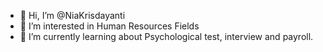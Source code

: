 - 👋 Hi, I’m @NiaKrisdayanti
- 👀 I’m interested in Human Resources Fields
- 🌱 I’m currently learning about Psychological test, interview and payroll. 


<!---
NiaKrisdayanti98/NiaKrisdayanti98 is a ✨ special ✨ repository because its `README.md` (this file) appears on your GitHub profile.
You can click the Preview link to take a look at your changes.
--->
